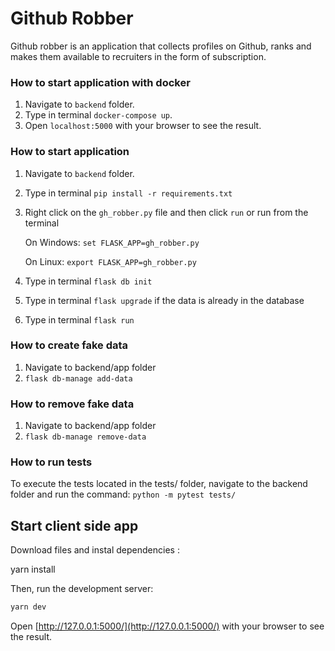 # Github Robber

Github robber is an application that collects profiles on Github, ranks
and makes them available to recruiters in the form of subscription.

### How to start application with docker
1. Navigate to `backend` folder.
2. Type in terminal `docker-compose up`.
3. Open `localhost:5000` with your browser to see the result.

### How to start application

1. Navigate to `backend` folder.
2. Type in terminal `pip install -r requirements.txt`
3. Right click on the `gh_robber.py` file and then click `run` or run from the terminal
   
   On Windows: `set FLASK_APP=gh_robber.py`

   On Linux: `export FLASK_APP=gh_robber.py`

5. Type in terminal `flask db init`
6. Type in terminal `flask upgrade` if the data is already in the database
7. Type in terminal `flask run`

### How to create fake data

1. Navigate to backend/app folder
1. `flask db-manage add-data`

### How to remove fake data

1. Navigate to backend/app folder
1. `flask db-manage remove-data`

### How to run tests

To execute the tests located in the tests/ folder, navigate to the backend folder and run the command:
`python -m pytest tests/`

## Start client side app

Download files and instal dependencies :

yarn install

Then, run the development server:

```bash
yarn dev
```

Open [http://127.0.0.1:5000/](http://127.0.0.1:5000/) with your browser to see the result.
